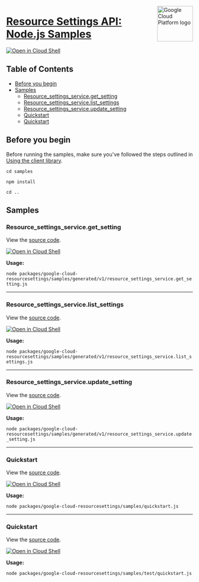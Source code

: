 [//]: # "This README.md file is auto-generated, all changes to this file will be lost."
[//]: # "To regenerate it, use `python -m synthtool`."
<img src="https://avatars2.githubusercontent.com/u/2810941?v=3&s=96" alt="Google Cloud Platform logo" title="Google Cloud Platform" align="right" height="96" width="96"/>

# [Resource Settings API: Node.js Samples](https://github.com/googleapis/google-cloud-node)

[![Open in Cloud Shell][shell_img]][shell_link]



## Table of Contents

* [Before you begin](#before-you-begin)
* [Samples](#samples)
  * [Resource_settings_service.get_setting](#resource_settings_service.get_setting)
  * [Resource_settings_service.list_settings](#resource_settings_service.list_settings)
  * [Resource_settings_service.update_setting](#resource_settings_service.update_setting)
  * [Quickstart](#quickstart)
  * [Quickstart](#quickstart)

## Before you begin

Before running the samples, make sure you've followed the steps outlined in
[Using the client library](https://github.com/googleapis/google-cloud-node#using-the-client-library).

`cd samples`

`npm install`

`cd ..`

## Samples



### Resource_settings_service.get_setting

View the [source code](https://github.com/googleapis/google-cloud-node/blob/main/packages/google-cloud-resourcesettings/samples/generated/v1/resource_settings_service.get_setting.js).

[![Open in Cloud Shell][shell_img]](https://console.cloud.google.com/cloudshell/open?git_repo=https://github.com/googleapis/google-cloud-node&page=editor&open_in_editor=packages/google-cloud-resourcesettings/samples/generated/v1/resource_settings_service.get_setting.js,samples/README.md)

__Usage:__


`node packages/google-cloud-resourcesettings/samples/generated/v1/resource_settings_service.get_setting.js`


-----




### Resource_settings_service.list_settings

View the [source code](https://github.com/googleapis/google-cloud-node/blob/main/packages/google-cloud-resourcesettings/samples/generated/v1/resource_settings_service.list_settings.js).

[![Open in Cloud Shell][shell_img]](https://console.cloud.google.com/cloudshell/open?git_repo=https://github.com/googleapis/google-cloud-node&page=editor&open_in_editor=packages/google-cloud-resourcesettings/samples/generated/v1/resource_settings_service.list_settings.js,samples/README.md)

__Usage:__


`node packages/google-cloud-resourcesettings/samples/generated/v1/resource_settings_service.list_settings.js`


-----




### Resource_settings_service.update_setting

View the [source code](https://github.com/googleapis/google-cloud-node/blob/main/packages/google-cloud-resourcesettings/samples/generated/v1/resource_settings_service.update_setting.js).

[![Open in Cloud Shell][shell_img]](https://console.cloud.google.com/cloudshell/open?git_repo=https://github.com/googleapis/google-cloud-node&page=editor&open_in_editor=packages/google-cloud-resourcesettings/samples/generated/v1/resource_settings_service.update_setting.js,samples/README.md)

__Usage:__


`node packages/google-cloud-resourcesettings/samples/generated/v1/resource_settings_service.update_setting.js`


-----




### Quickstart

View the [source code](https://github.com/googleapis/google-cloud-node/blob/main/packages/google-cloud-resourcesettings/samples/quickstart.js).

[![Open in Cloud Shell][shell_img]](https://console.cloud.google.com/cloudshell/open?git_repo=https://github.com/googleapis/google-cloud-node&page=editor&open_in_editor=packages/google-cloud-resourcesettings/samples/quickstart.js,samples/README.md)

__Usage:__


`node packages/google-cloud-resourcesettings/samples/quickstart.js`


-----




### Quickstart

View the [source code](https://github.com/googleapis/google-cloud-node/blob/main/packages/google-cloud-resourcesettings/samples/test/quickstart.js).

[![Open in Cloud Shell][shell_img]](https://console.cloud.google.com/cloudshell/open?git_repo=https://github.com/googleapis/google-cloud-node&page=editor&open_in_editor=packages/google-cloud-resourcesettings/samples/test/quickstart.js,samples/README.md)

__Usage:__


`node packages/google-cloud-resourcesettings/samples/test/quickstart.js`






[shell_img]: https://gstatic.com/cloudssh/images/open-btn.png
[shell_link]: https://console.cloud.google.com/cloudshell/open?git_repo=https://github.com/googleapis/google-cloud-node&page=editor&open_in_editor=samples/README.md
[product-docs]: https://cloud.google.com/resource-manager/docs/reference/resource-settings/rest
